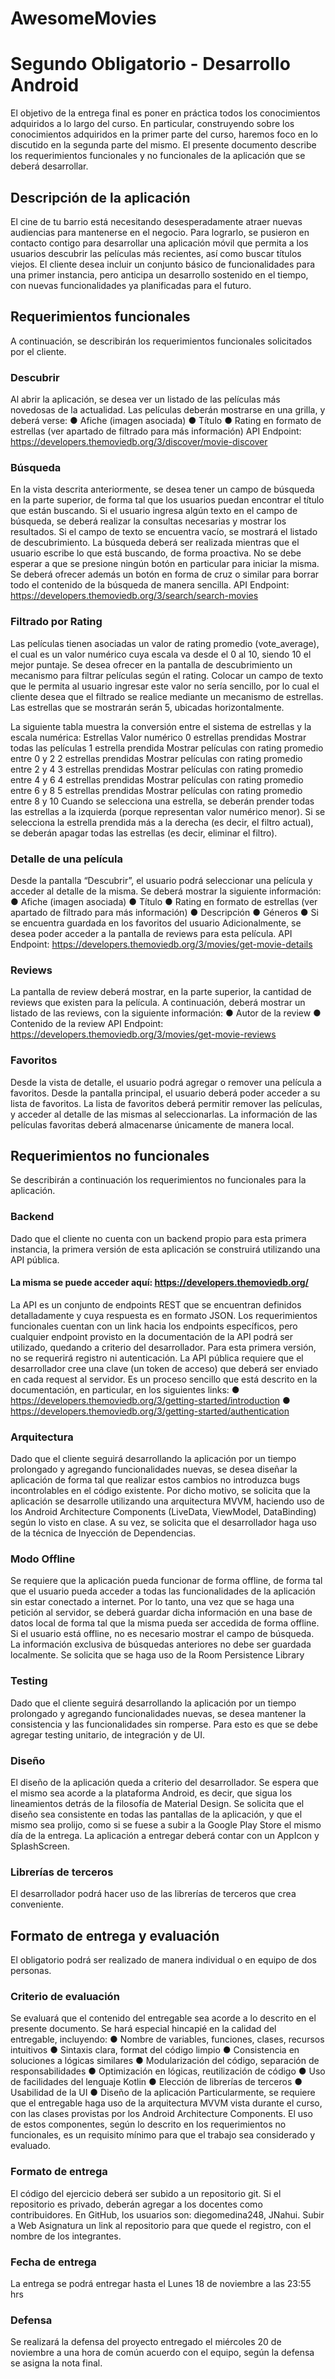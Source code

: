 # AwesomeMovies
# Segundo Obligatorio - Desarrollo Android

El objetivo de la entrega final es poner en práctica todos los conocimientos adquiridos a lo largo
del curso.
En particular, construyendo sobre los conocimientos adquiridos en la primer parte del curso,
haremos foco en lo discutido en la segunda parte del mismo.
El presente documento describe los requerimientos funcionales y no funcionales de la
aplicación que se deberá desarrollar.

## Descripción de la aplicación

El cine de tu barrio está necesitando desesperadamente atraer nuevas audiencias para
mantenerse en el negocio.
Para lograrlo, se pusieron en contacto contigo para desarrollar una aplicación móvil que permita
a los usuarios descubrir las películas más recientes, así como buscar títulos viejos.
El cliente desea incluir un conjunto básico de funcionalidades para una primer instancia, pero
anticipa un desarrollo sostenido en el tiempo, con nuevas funcionalidades ya planificadas para
el futuro.


## Requerimientos funcionales

A continuación, se describirán los requerimientos funcionales solicitados por el cliente.

### Descubrir

Al abrir la aplicación, se desea ver un listado de las películas más novedosas de la actualidad.
Las películas deberán mostrarse en una grilla, y deberá verse:
● Afiche (imagen asociada)
● Título
● Rating en formato de estrellas (ver apartado de ​filtrado​ para más información)
API Endpoint: ​https://developers.themoviedb.org/3/discover/movie-discover


### Búsqueda

En la vista descrita anteriormente, se desea tener un campo de búsqueda en la parte superior,
de forma tal que los usuarios puedan encontrar el título que están buscando.
Si el usuario ingresa algún texto en el campo de búsqueda, se deberá realizar la consultas
necesarias y mostrar los resultados.
Si el campo de texto se encuentra vacío, se mostrará el listado de descubrimiento.
La búsqueda deberá ser realizada mientras que el usuario escribe lo que está buscando, de
forma proactiva. No se debe esperar a que se presione ningún botón en particular para iniciar la
misma.
Se deberá ofrecer además un botón en forma de cruz o similar para borrar todo el contenido de
la búsqueda de manera sencilla.
API Endpoint: ​https://developers.themoviedb.org/3/search/search-movies

### Filtrado por Rating

Las películas tienen asociadas un valor de rating promedio (​vote_average​), el cual es un
valor numérico cuya escala va desde el 0 al 10, siendo 10 el mejor puntaje.
Se desea ofrecer en la pantalla de descubrimiento un mecanismo para filtrar películas según el
rating.
Colocar un campo de texto que le permita al usuario ingresar este valor no sería sencillo, por lo
cual el cliente desea que el filtrado se realice mediante un mecanismo de estrellas.
Las estrellas que se mostrarán serán 5, ubicadas horizontalmente.


La siguiente tabla muestra la conversión entre el sistema de estrellas y la escala numérica:
Estrellas Valor numérico
0 estrellas prendidas Mostrar todas las películas
1 estrella prendida Mostrar películas con rating promedio entre 0 y 2
2 estrellas prendidas Mostrar películas con rating promedio entre 2 y 4
3 estrellas prendidas Mostrar películas con rating promedio entre 4 y 6
4 estrellas prendidas Mostrar películas con rating promedio entre 6 y 8
5 estrellas prendidas Mostrar películas con rating promedio entre 8 y 10
Cuando se selecciona una estrella, se deberán prender todas las estrellas a la izquierda
(porque representan valor numérico menor).
Si se selecciona la estrella prendida más a la derecha (es decir, el filtro actual), se deberán
apagar todas las estrellas (es decir, eliminar el filtro).


### Detalle de una película

Desde la pantalla “Descubrir”, el usuario podrá seleccionar una película y acceder al detalle de
la misma.
Se deberá mostrar la siguiente información:
● Afiche (imagen asociada)
● Título
● Rating en formato de estrellas (ver apartado de ​filtrado​ para más información)
● Descripción
● Géneros
● Si se encuentra guardada en los ​favoritos​ del usuario
Adicionalmente, se desea poder acceder a la pantalla de reviews para esta película.
API Endpoint: ​https://developers.themoviedb.org/3/movies/get-movie-details


### Reviews

La pantalla de review deberá mostrar, en la parte superior, la cantidad de reviews que existen
para la película.
A continuación, deberá mostrar un listado de las reviews, con la siguiente información:
● Autor de la review
● Contenido de la review
API Endpoint: ​https://developers.themoviedb.org/3/movies/get-movie-reviews


### Favoritos

Desde la vista de detalle, el usuario podrá agregar o remover una película a favoritos.
Desde la pantalla principal, el usuario deberá poder acceder a su lista de favoritos.
La lista de favoritos deberá permitir remover las películas, y acceder al detalle de las mismas al
seleccionarlas.
La información de las películas favoritas deberá almacenarse únicamente de manera local.


## Requerimientos no funcionales

Se describirán a continuación los requerimientos no funcionales para la aplicación.

### Backend

Dado que el cliente no cuenta con un backend propio para esta primera instancia, la primera
versión de esta aplicación se construirá utilizando una API pública.

#### La misma se puede acceder aquí: ​https://developers.themoviedb.org/

La API es un conjunto de endpoints REST que se encuentran definidos detalladamente y cuya
respuesta es en formato JSON.
Los requerimientos funcionales cuentan con un link hacia los endpoints específicos, pero
cualquier endpoint provisto en la documentación de la API podrá ser utilizado, quedando a
criterio del desarrollador.
Para esta primera versión, no se requerirá registro ni autenticación.
La API pública requiere que el desarrollador cree una clave (un token de acceso) que deberá
ser enviado en cada request al servidor.
Es un proceso sencillo que está descrito en la documentación, en particular, en los siguientes
links:
● https://developers.themoviedb.org/3/getting-started/introduction
● https://developers.themoviedb.org/3/getting-started/authentication

### Arquitectura

Dado que el cliente seguirá desarrollando la aplicación por un tiempo prolongado y agregando
funcionalidades nuevas, se desea diseñar la aplicación de forma tal que realizar estos cambios
no introduzca bugs incontrolables en el código existente.
Por dicho motivo, se solicita que la aplicación se desarrolle utilizando una arquitectura MVVM,
haciendo uso de los ​Android Architecture Components​ (LiveData, ViewModel, DataBinding)
según lo visto en clase.
A su vez, se solicita que el desarrollador haga uso de la técnica de Inyección de Dependencias.


### Modo Offline

Se requiere que la aplicación pueda funcionar de forma offline, de forma tal que el usuario
pueda acceder a todas las funcionalidades de la aplicación sin estar conectado a internet.
Por lo tanto, una vez que se haga una petición al servidor, se deberá guardar dicha información
en una base de datos local de forma tal que la misma pueda ser accedida de forma offline.
Si el usuario está offline, no es necesario mostrar el campo de búsqueda. La información
exclusiva de búsquedas anteriores no debe ser guardada localmente.
Se solicita que se haga uso de la ​Room Persistence Library

### Testing

Dado que el cliente seguirá desarrollando la aplicación por un tiempo prolongado y agregando
funcionalidades nuevas, se desea mantener la consistencia y las funcionalidades sin romperse.
Para esto es que se debe agregar testing unitario, de integración y de UI.

### Diseño

El diseño de la aplicación queda a criterio del desarrollador.
Se espera que el mismo sea acorde a la plataforma Android, es decir, que sigua los
lineamientos detrás de la filosofía de Material Design.
Se solicita que el diseño sea consistente en todas las pantallas de la aplicación, y que el mismo
sea prolijo, como si se fuese a subir a la Google Play Store el mismo día de la entrega.
La aplicación a entregar deberá contar con un AppIcon y SplashScreen.

### Librerías de terceros

El desarrollador podrá hacer uso de las librerías de terceros que crea conveniente.


## Formato de entrega y evaluación

El obligatorio podrá ser realizado de manera individual o en equipo de dos personas.

### Criterio de evaluación

Se evaluará que el contenido del entregable sea acorde a lo descrito en el presente
documento.
Se hará especial hincapié en la calidad del entregable, incluyendo:
● Nombre de variables, funciones, clases, recursos intuitivos
● Sintaxis clara, format del código limpio
● Consistencia en soluciones a lógicas similares
● Modularización del código, separación de responsabilidades
● Optimización en lógicas, reutilización de código
● Uso de facilidades del lenguaje Kotlin
● Elección de librerías de terceros
● Usabilidad de la UI
● Diseño de la aplicación
Particularmente, se requiere que el entregable haga uso de la arquitectura MVVM vista durante
el curso, con las clases provistas por los ​Android Architecture Components​. El uso de estos
componentes, según lo descrito en los requerimientos no funcionales, es un requisito mínimo
para que el trabajo sea considerado y evaluado.

### Formato de entrega

El código del ejercicio deberá ser subido a un repositorio git.
Si el repositorio es privado, deberán agregar a los docentes como contribuidores.
En GitHub, los usuarios son: diegomedina248, JNahui.
Subir a Web Asignatura un link al repositorio para que quede el registro, con el nombre de los
integrantes.

### Fecha de entrega

La entrega se podrá entregar hasta el Lunes 18 de noviembre a las 23:55 hrs


### Defensa

Se realizará la defensa del proyecto entregado el miércoles 20 de noviembre a una hora de
común acuerdo con el equipo, según la defensa se asigna la nota final.


